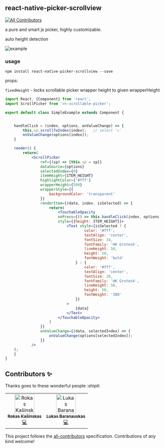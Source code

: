 ## react-native-picker-scrollview
[![All Contributors](https://img.shields.io/badge/all_contributors-2-orange.svg?style=flat-square)](#contributors-)

a pure and smart js picker, highly customizable.

auto height detection

![example](./res/demo.gif)


### usage

```shell
npm install react-native-picker-scrollview --save
```

props:

`fixedHeight` - locks scrollable picker wrapper height to given wrapperHeight

```jsx
import React, {Component} from 'react';
import ScrollPicker from 'rn-scrollable-picker';

export default class SimpleExample extends Component {


    handleClick = (index, options, onValueChange) => {
        this.sp.scrollToIndex(index);   // select 'c'
        onValueChange(options[index]);
    }

    render() {
        return(
            <ScrollPicker
                ref={(sp) => {this.sp = sp}}
                dataSource={options}
                selectedIndex={0}
                itemHeight={ITEM_HEIGHT}
                highlightColor={'#fff'}
                wrapperHeight={500}
                wrapperStyle={{
                    backgroundColor: 'transparent'
                }}
                renderItem={(data, index, isSelected) => {
                    return(
                        <TouchableOpacity 
                        onPress={() => this.handleClick(index, options, onValueChange)} 
                        style={{height: ITEM_HEIGHT}}>
                            <Text style={isSelected ? {
                                    color: '#fff',
                                    textAlign: 'center',
                                    fontSize: 34,
                                    fontFamily: 'HK Grotesk',
                                    lineHeight: 50,
                                    height: 50,
                                    fontWeight: 'bold'
                                } : {
                                    color: '#fff',
                                    textAlign: 'center',
                                    fontSize: 20,
                                    fontFamily: 'HK Grotesk',
                                    lineHeight: 50,
                                    height: 50,
                                    fontWeight: '300'
                                }}
                            >
                                {data}
                            </Text>
                        </TouchableOpacity>
                    )
                }}
                onValueChange={(data, selectedIndex) => {
                    onValueChange(options[selectedIndex]);
                }}
            />
    );
    }
}

```

## Contributors ✨

Thanks goes to these wonderful people :shipit:

<!-- ALL-CONTRIBUTORS-LIST:START - Do not remove or modify this section -->
<!-- prettier-ignore-start -->
<!-- markdownlint-disable -->
<table>
  <tr>
    <td align="center"><a href="https://github.com/kasinskas"><img src="https://avatars1.githubusercontent.com/u/22332217?v=4" width="64px;" alt="Rokas Kašinskas"/><br /><sub><b>Rokas Kašinskas</b></sub></a><br /><a href="https://github.com/lukebars/rn-scrollable-picker/commits?author=kasinskas" title="Code">💻</a></td>
    <td align="center"><a href="https://github.com/lukebars"><img src="https://avatars0.githubusercontent.com/u/46403446?v=4" width="64px;" alt="Lukas Baranauskas"/><br /><sub><b>Lukas Baranauskas</b></sub></a><br /><a href="https://github.com/lukebars/rn-scrollable-picker/commits?author=lukebars" title="Code">💻</a></td>
  </tr>
</table>

<!-- markdownlint-enable -->
<!-- prettier-ignore-end -->
<!-- ALL-CONTRIBUTORS-LIST:END -->

This project follows the [all-contributors](https://github.com/all-contributors/all-contributors) specification. Contributions of any kind welcome!